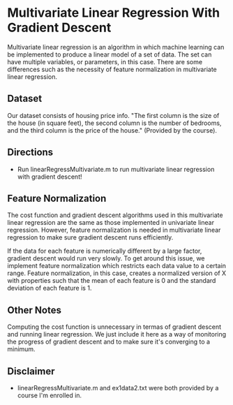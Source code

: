 # Multivariate Linear Regression With Gradient Descent
Multivariate linear regression is an algorithm in which machine learning can be implemented to produce a linear model of a set of data. The set can have multiple variables, or parameters, in this case. There are some differences such as the necessity of feature normalization in multivariate linear regression.

## Dataset
Our dataset consists of housing price info. "The first column is the size of the house (in square feet), the second column is the number of bedrooms, and the third column is the price of the house." (Provided by the course).

## Directions
* Run linearRegressMultivariate.m to run multivariate linear regression with gradient descent!

## Feature Normalization
The cost function and gradient descent algorithms used in this multivariate linear regression are the same as those implemented in univariate linear regression. However, feature normalization is needed in multivariate linear regression to make sure gradient descent runs efficiently. 

If the data for each feature is numerically different by a large factor, gradient descent would run very slowly. To get around this issue, we implement feature normalization which restricts each data value to a certain range. Feature normalization, in this case, creates a normalized version of X with properties such that the mean of each feature is 0 and the standard deviation of each feature is 1.

## Other Notes
Computing the cost function is unnecessary in termas of gradient descent and running linear regression. We just include it here as a way of monitoring the progress of gradient descent and to make sure it's converging to a minimum. 

## Disclaimer
* linearRegressMultivariate.m and ex1data2.txt were both provided by a course I'm enrolled in.
